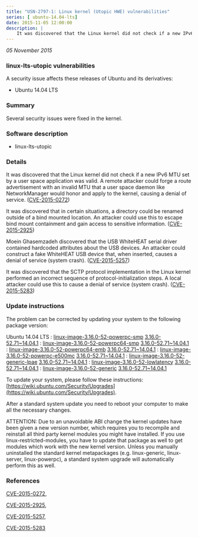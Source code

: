 ```yaml
---
title: "USN-2797-1: Linux kernel (Utopic HWE) vulnerabilities"
series: [ ubuntu-14.04-lts]
date: 2015-11-05 12:00:00
description: |
    It was discovered that the Linux kernel did not check if a new IPv6 MTU set by a user space application was valid. A remote attacker could forge a route advertisement with an invalid MTU that a user space daemon like NetworkManager would honor and apply to the kernel, causing a denial of service. ([CVE-2015-0272](http://people.ubuntu.com/~ubuntu-security/cve/CVE-2015-0272))
--- 
```

 
 

*05 November 2015*

### linux-lts-utopic vulnerabilities

A security issue affects these releases of Ubuntu and its derivatives:

* Ubuntu 14.04 LTS

### Summary

Several security issues were fixed in the kernel. 

### Software description

* linux-lts-utopic 

### Details

It was discovered that the Linux kernel did not check if a new IPv6 MTU set by a user space application was valid. A remote attacker could forge a route advertisement with an invalid MTU that a user space daemon like NetworkManager would honor and apply to the kernel, causing a denial of service. ([CVE-2015-0272](http://people.ubuntu.com/~ubuntu-security/cve/CVE-2015-0272))

It was discovered that in certain situations, a directory could be renamed outside of a bind mounted location. An attacker could use this to escape bind mount containment and gain access to sensitive information. ([CVE-2015-2925](http://people.ubuntu.com/~ubuntu-security/cve/CVE-2015-2925))

Moein Ghasemzadeh discovered that the USB WhiteHEAT serial driver contained hardcoded attributes about the USB devices. An attacker could construct a fake WhiteHEAT USB device that, when inserted, causes a denial of service (system crash). ([CVE-2015-5257](http://people.ubuntu.com/~ubuntu-security/cve/CVE-2015-5257))

It was discovered that the SCTP protocol implementation in the Linux kernel performed an incorrect sequence of protocol-initialization steps. A local attacker could use this to cause a denial of service (system crash). ([CVE-2015-5283](http://people.ubuntu.com/~ubuntu-security/cve/CVE-2015-5283)) 

### Update instructions

The problem can be corrected by updating your system to the following package version:

Ubuntu 14.04 LTS
 : [linux-image-3.16.0-52-powerpc-smp](https://launchpad.net/ubuntu/+source/linux-lts-utopic) <span> [3.16.0-52.71~14.04.1](https://launchpad.net/ubuntu/+source/linux-lts-utopic/3.16.0-52.71~14.04.1) </span> 
 : [linux-image-3.16.0-52-powerpc64-smp](https://launchpad.net/ubuntu/+source/linux-lts-utopic) <span> [3.16.0-52.71~14.04.1](https://launchpad.net/ubuntu/+source/linux-lts-utopic/3.16.0-52.71~14.04.1) </span> 
 : [linux-image-3.16.0-52-powerpc64-emb](https://launchpad.net/ubuntu/+source/linux-lts-utopic) <span> [3.16.0-52.71~14.04.1](https://launchpad.net/ubuntu/+source/linux-lts-utopic/3.16.0-52.71~14.04.1) </span> 
 : [linux-image-3.16.0-52-powerpc-e500mc](https://launchpad.net/ubuntu/+source/linux-lts-utopic) <span> [3.16.0-52.71~14.04.1](https://launchpad.net/ubuntu/+source/linux-lts-utopic/3.16.0-52.71~14.04.1) </span> 
 : [linux-image-3.16.0-52-generic-lpae](https://launchpad.net/ubuntu/+source/linux-lts-utopic) <span> [3.16.0-52.71~14.04.1](https://launchpad.net/ubuntu/+source/linux-lts-utopic/3.16.0-52.71~14.04.1) </span> 
 : [linux-image-3.16.0-52-lowlatency](https://launchpad.net/ubuntu/+source/linux-lts-utopic) <span> [3.16.0-52.71~14.04.1](https://launchpad.net/ubuntu/+source/linux-lts-utopic/3.16.0-52.71~14.04.1) </span> 
 : [linux-image-3.16.0-52-generic](https://launchpad.net/ubuntu/+source/linux-lts-utopic) <span> [3.16.0-52.71~14.04.1](https://launchpad.net/ubuntu/+source/linux-lts-utopic/3.16.0-52.71~14.04.1) </span> 

To update your system, please follow these instructions: [https://wiki.ubuntu.com/Security/Upgrades](https://wiki.ubuntu.com/Security/Upgrades).

After a standard system update you need to reboot your computer to make all the necessary changes.

ATTENTION: Due to an unavoidable ABI change the kernel updates have been given a new version number, which requires you to recompile and reinstall all third party kernel modules you might have installed. If you use linux-restricted-modules, you have to update that package as well to get modules which work with the new kernel version. Unless you manually uninstalled the standard kernel metapackages (e.g. linux-generic, linux-server, linux-powerpc), a standard system upgrade will automatically perform this as well. 

### References

 
 [CVE-2015-0272](http://people.ubuntu.com/~ubuntu-security/cve/CVE-2015-0272), 

 [CVE-2015-2925](http://people.ubuntu.com/~ubuntu-security/cve/CVE-2015-2925), 

 [CVE-2015-5257](http://people.ubuntu.com/~ubuntu-security/cve/CVE-2015-5257), 

 [CVE-2015-5283](http://people.ubuntu.com/~ubuntu-security/cve/CVE-2015-5283)
 


